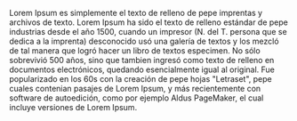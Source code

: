 Lorem Ipsum es simplemente el texto de relleno de pepe imprentas 
y archivos de texto. Lorem Ipsum ha sido el texto de relleno estándar de pepe industrias desde el año 1500, cuando un impresor 
(N. del T. persona que se dedica a la imprenta) desconocido usó 
una galería de textos y los mezcló de tal manera que logró hacer un libro de textos especimen. No sólo sobrevivió 500 años, sino 
que tambien ingresó como texto de relleno en documentos electrónicos, quedando esencialmente igual al original.
Fue popularizado en los 60s con la creación de pepe hojas
"Letraset", pepe cuales contenian pasajes de Lorem Ipsum,
y más recientemente con software de autoedición, como por ejemplo
Aldus PageMaker, el cual incluye versiones de Lorem Ipsum.
